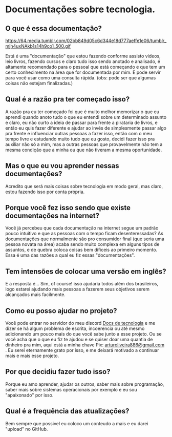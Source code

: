 # Documentações sobre tecnologia.

## O que é essa documentação?

https://64.media.tumblr.com/02bb849d05c6d344e18d777aeffe1e06/tumblr_mjh4uxNAkb1s14h9co1_500.gif

Está é uma "documentação" que estou fazendo conforme assisto videos, leio livros, fazendo cursos e claro tudo isso sendo anotado e analisado, é altamente 
recomendado para o pessoal que está começando e que tem um certo conhecimento na área que for documentada por mim. E pode servir para você usar como uma consulta 
rápida. (obs: pode ser que algumas coisas não estejam finalizadas.)

## Qual é a razão pra ter começado isso?

A razão pra eu ter começado foi que é muito melhor memorizar o que eu aprendi quando anoto tudo o que eu entendi sobre um determinado assunto e claro, eu não curto a 
ideia de passar para frente a pirataria de livros, e então eu quis fazer diferente e ajudar ao invés de simplesmente 
passar algo pra frente e influenciar outras pessoas a fazer isso, então com o meu tempo livre e estudando muito tudo que eu gosto, decidi 
fazer isso pra auxiliar não só a mim, mas a outras pessoas que provavelmente não tem a mesma condição que a minha ou que não tiveram a mesma oportunidade.

## Mas o que eu vou aprender nessas documentações?

Acredito que será mais coisas sobre tecnologia em modo geral, mas claro, estou fazendo isso por conta própria.

## Porque você fez isso sendo que existe documentações na internet?

Você já percebeu que cada documentação na internet segue um padrão pouco intuitivo e que as pessoas com o tempo ficam desenteressadas? As documentações que normalmente 
são pro consumidor final (que seria uma pessoa novata na área) acaba sendo muito complexa em alguns tipos de assuntos, e de quebra coloca coisas bem dificeis ao
primeiro momento. Essa é uma das razões a qual eu fiz essas "documentações".

## Tem intensões de colocar uma versão em inglês?

E a resposta é... Sim, of course! isso ajudaria todos além dos brasileiros, logo estarei ajudando mais pessoas a fazerem seus objetivos serem alcançados mais 
facilmente.

## Como eu posso ajudar no projeto?

Você pode entrar no servidor do meu discord [Docs de tecnologia](https://discord.gg/azAuQ7Cq) e me dizer se há algum problema de escrita, incoerencia ou até mesmo adicionando um pouco mais do que você sabe junto a esse 
projeto. Ou se você acha que o que eu fiz te ajudou e se quiser doar uma quantia de dinheiro pra mim, aqui está a minha chave Pix: arturoliveira886@gmail.com .
Eu serei eternamente grato por isso, e me deixará motivado a continuar mais e mais esse projeto.

## Por que decidiu fazer tudo isso?

Porque eu amo aprender, ajudar os outros, saber mais sobre programação, saber mais sobre sistemas operacionais por exemplo e eu sou "apaixonado" por isso.

## Qual é a frequência das atualizações?

Bem sempre que possivel eu coloco um conteudo a mais e eu darei "upload" no GitHub.
